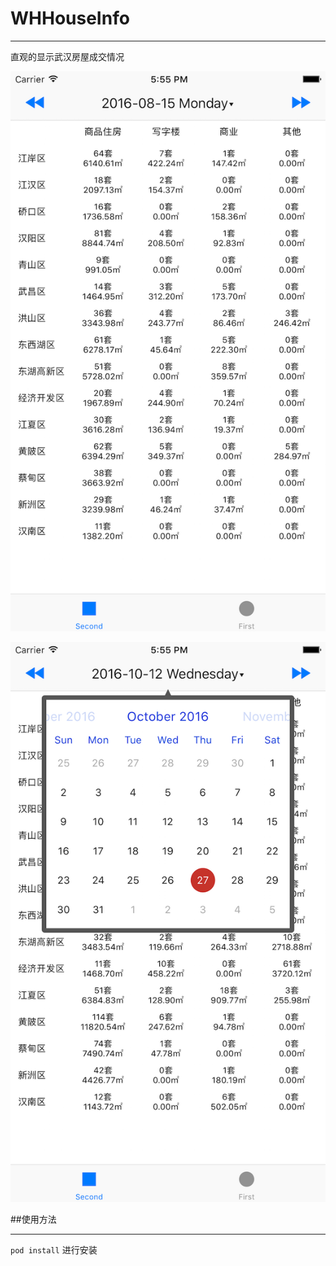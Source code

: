 # WHHouseInfo

---

直观的显示武汉房屋成交情况


![image](https://raw.githubusercontent.com/nextsun/WHHouseInfo/master/Screenshots/ScreenShot01.png)


![image](https://raw.githubusercontent.com/nextsun/WHHouseInfo/master/Screenshots/ScreenShot02.png)


##使用方法

----

  `pod install` 进行安装
  
  